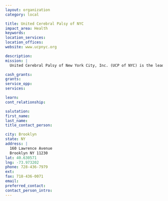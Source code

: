 ```yaml
---
layout: organization
category: local

title: United Cerebral Palsy of NYC
impact_area: Health
keywords: 
location_services: 
location_offices: 
website: www.ucpnyc.org

description: 
mission: |
  United Cerebral Palsy of New York City, Inc. (UCP of NYC) is the leading nonprofit agency in New York City providing direct services, technology and advocacy to children and adults with cerebral palsy and other disabilities. UCP of NYC offers a breadth of more than 75 comprehensive programs including medical, clinical, educational, technological, residential and rehabilitative services to over 14,000 New York City residents and families annually. Our services are delivered by a staff of more than 1,500 trained and dedicated individuals, including many employees who themselves have disabilities. 

cash_grants: 
grants: 
service_opp: 
services: 

learn: 
cont_relationship: 

salutation: 
first_name: 
last_name: 
title_contact_person: 

city: Brooklyn
state: NY
address: |
  160 Lawrence Avenue  
  Brooklyn NY 11230
lat: 40.630571
lng: -73.973202
phone: 728-436-7979
ext: 
fax: 718-436-0071
email: 
preferred_contact: 
contact_person_intro: 
---
```

